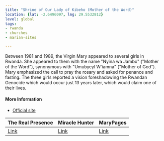 ```yaml
---
title: "Shrine of Our Lady of Kibeho (Mother of the Word)"
location: {lat: -2.6496097, lng: 29.5532812}
level: global
tags:
- rwanda
- churches
- marian-sites

---
```



Between 1981 and 1989, the Virgin Mary appeared to several girls in Rwanda.  She appeared to them with the name "Nyina wa Jambo" ("Mother of the Word"), synonymous with "Umubyeyl W'iamna" ("Mother of God").  Mary emphasized the call to pray the rosary and asked for penance and fasting.  The three girls reported a vision foreshadowing the Rwandan Genocide which would occur just 13 years later, which would claim one of their lives.

#### More Information

* [Official site](https://kibeho-sanctuary.com/)


| The Real Presence | Miracle Hunter | MaryPages |
| --- | --- | --- |
| [Link](http://www.therealpresence.org/eucharst/misc/BVM/20_KIBEHO_96x96.pdf) | [Link](https://www.miraclehunter.com/marian_apparitions/approved_apparitions/kibeho_rwanda/index.html) | [Link](https://www.marypages.com/kibeho-(rwanda)-en.html) |





